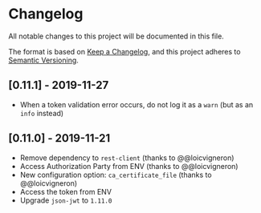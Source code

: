 # Changelog

All notable changes to this project will be documented in this file.

The format is based on [Keep a Changelog](https://keepachangelog.com/en/1.0.0/),
and this project adheres to [Semantic Versioning](https://semver.org/spec/v2.0.0.html).

## [0.11.1] - 2019-11-27

* When a token validation error occurs, do not log it as a `warn` (but as an `info` instead)

## [0.11.0] - 2019-11-21

* Remove dependency to `rest-client` (thanks to @@loicvigneron)
* Access Authorization Party from ENV (thanks to @@loicvigneron)
* New configuration option: `ca_certificate_file` (thanks to @@loicvigneron)
* Access the token from ENV
* Upgrade `json-jwt` to `1.11.0`
